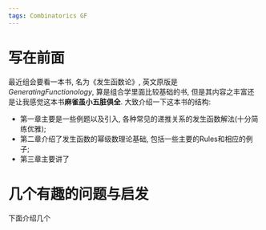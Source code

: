 ```yaml
---
tags: Combinatorics GF
---
```


# 写在前面

最近组会要看一本书, 名为《发生函数论》, 英文原版是*GeneratingFunctionology*, 算是组合学里面比较基础的书, 但是其内容之丰富还是让我感觉这本书**麻雀虽小五脏俱全**. 大致介绍一下这本书的结构:

-   第一章主要是一些例题以及引入, 各种常见的递推关系的发生函数解法(十分简练优雅);
-   第二章介绍了发生函数的幂级数理论基础, 包括一些主要的Rules和相应的例子;
-   第三章主要讲了





# 几个有趣的问题与启发



下面介绍几个